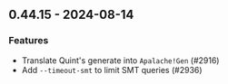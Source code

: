 ## 0.44.15 - 2024-08-14

### Features

- Translate Quint's generate into `Apalache!Gen` (#2916)
- Add `--timeout-smt` to limit SMT queries (#2936)
